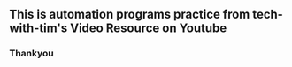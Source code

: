 ## This is automation programs practice from tech-with-tim's Video Resource on Youtube

### Thankyou
